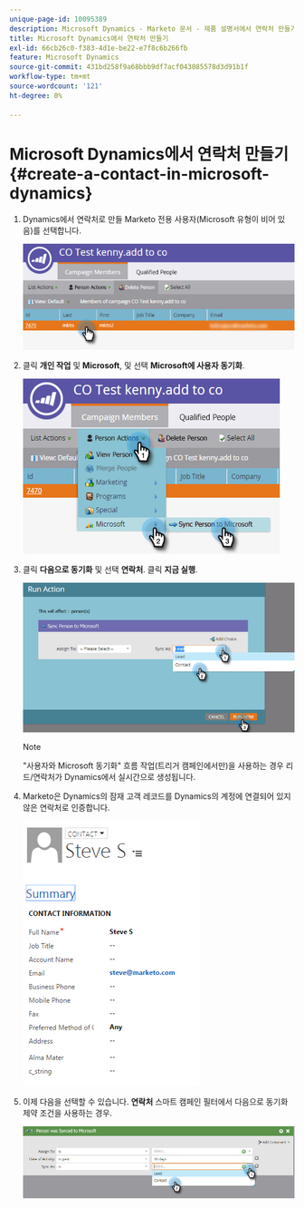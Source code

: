```yaml
---
unique-page-id: 10095389
description: Microsoft Dynamics - Marketo 문서 - 제품 설명서에서 연락처 만들기
title: Microsoft Dynamics에서 연락처 만들기
exl-id: 66cb26c0-f383-4d1e-be22-e7f8c6b266fb
feature: Microsoft Dynamics
source-git-commit: 431bd258f9a68bbb9df7acf043085578d3d91b1f
workflow-type: tm+mt
source-wordcount: '121'
ht-degree: 0%

---
```


# Microsoft Dynamics에서 연락처 만들기 {#create-a-contact-in-microsoft-dynamics}

1. Dynamics에서 연락처로 만들 Marketo 전용 사용자(Microsoft 유형이 비어 있음)를 선택합니다.

   ![](assets/one.png)

1. 클릭 **개인 작업** 및 **Microsoft**, 및 선택 **Microsoft에 사용자 동기화**.

   ![](assets/two.png)

1. 클릭 **다음으로 동기화** 및 선택 **연락처**. 클릭 **지금 실행**.

   ![](assets/three.png)

   >[!NOTE]
   >
   >&quot;사용자와 Microsoft 동기화&quot; 흐름 작업(트리거 캠페인에서만)을 사용하는 경우 리드/연락처가 Dynamics에서 실시간으로 생성됩니다.

1. Marketo은 Dynamics의 잠재 고객 레코드를 Dynamics의 계정에 연결되어 있지 않은 연락처로 인증합니다.

   ![](assets/image2015-10-23-9-3a43-3a33.png)

1. 이제 다음을 선택할 수 있습니다. **연락처** 스마트 캠페인 필터에서 다음으로 동기화 제약 조건을 사용하는 경우.

   ![](assets/five.png)
